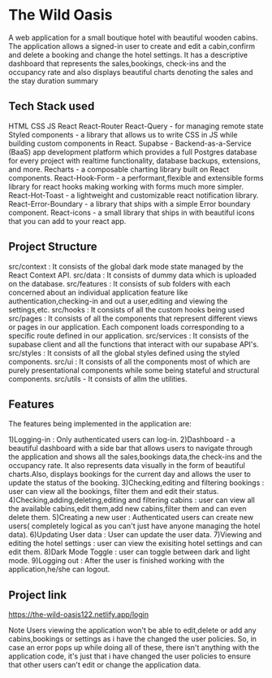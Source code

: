 # The Wild Oasis

A web application for a small boutique hotel with beautiful wooden cabins. The application allows a signed-in user to create and edit a cabin,confirm and delete a booking and change the hotel settings. It has a descriptive dashboard that represents the sales,bookings, check-ins and the occupancy rate and also displays beautiful charts denoting the sales and the stay duration summary


## Tech Stack used

HTML
CSS
JS
React
React-Router
React-Query - for managing remote state
Styled components - a library that allows us to write CSS in JS while building custom components in React.
Supabse - Backend-as-a-Service (BaaS) app development platform which provides a full Postgres database for every project with realtime functionality, database backups, extensions, and more.
Recharts - a composable charting library built on React components.
React-Hook-Form - a performant,flexible and extensible forms library for react hooks making working with forms much more simpler.
React-Hot-Toast - a lightweight and customizable react notification library.
React-Error-Boundary - a library that ships with a simple Error boundary component.
React-icons - a small library that ships in with beautiful icons that you can add to your react app.

## Project Structure

src/context : It consists of the global dark mode state managed by the React Context API.
src/data : It consists of dummy data which is uploaded on the database.
src/features : It consists of sub folders with each concerned about an individual application feature like authentication,checking-in and out a user,editing and viewing the settings,etc.
src/hooks : It consists of all the custom hooks being used
src/pages : It consists of all the components that represent different views or pages in our application. Each component loads corresponding to a specific route defined in our application.
src/services : It consists of the supabase client and all the functions that interact with our supabase API's.
src/styles : It consists of all the global styles defined using the styled components.
src/ui : It consists of all the components most of which are purely presentational components while some being stateful and structural components.
src/utils - It consists of allm the utilities.


## Features

The features being implemented in the application are:

1)Logging-in : Only authenticated users can log-in.
2)Dashboard - a beautiful dashboard with a side bar that allows users to navigate through the application and shows all the sales,bookings data,the check-ins and the occupancy rate. It also represents data visually in the form of beautiful charts.Also, displays bookings for the current day and allows the user to update the status of the booking.
3)Checking,editing and filtering bookings : user can view all the bookings, filter them and edit their status.
4)Checking,adding,deleting,editing and filtering cabins : user can view all the available cabins,edit them,add new cabins,filter them and can even delete them.
5)Creating a new user : Authenticated users can create new users( completely logical as you can't just have anyone managing the hotel data).
6)Updating User data : User can update the user data.
7)Viewing and editing the hotel settings : user can view the exisiting hotel settings and can edit them.
8)Dark Mode Toggle : user can toggle between dark and light mode.
9)Logging out : After the user is finished working with the application,he/she can logout.

## Project link

https://the-wild-oasis122.netlify.app/login

Note Users viewing the application won't be able to edit,delete or add any cabins,bookings or settings as i have the changed the user policies. So, in case an error pops up while doing all of these, there isn't anything with the application code, it's just that i have changed the user policies to ensure that other users can't edit or change the application data.